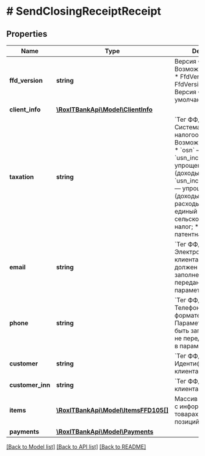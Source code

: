 # # SendClosingReceiptReceipt

## Properties

Name | Type | Description | Notes
------------ | ------------- | ------------- | -------------
**ffd_version** | **string** | Версия ФФД. Возможные значения: * FfdVersion: &#x60;1.2&#x60;, * FfdVersion: &#x60;1.05&#x60;.  Версия ФФД по умолчанию — &#x60;1.05&#x60;. | [default to '1.05']
**client_info** | [**\RoxlTBankApi\Model\ClientInfo**](.md) |  | [optional]
**taxation** | **string** | &#x60;Тег ФФД: 1055.&#x60;   Система налогообложения. Возможные значения: * &#x60;osn&#x60; — общая СН; * &#x60;usn_income&#x60; — упрощенная СН (доходы); * &#x60;usn_income_outcome&#x60; — упрощенная СН (доходы минус расходы); * &#x60;esn&#x60; — единый сельскохозяйственный налог; * &#x60;patent&#x60; — патентная СН. |
**email** | **string** | &#x60;Тег ФФД: 1008.&#x60;&lt;br&gt;  Электронная почта клиента. Параметр должен быть заполнен, если не передано значение  в параметре &#x60;Phone&#x60;. | [optional]
**phone** | **string** | &#x60;Тег ФФД: 1008.&#x60;&lt;br&gt;  Телефон клиента в формате &#x60;+{Ц}&#x60;. Параметр должен быть заполнен, если не передано значение  в параметре &#x60;Email&#x60;. | [optional]
**customer** | **string** | &#x60;Тег ФФД: 1227&#x60;   Идентификатор/имя клиента. | [optional]
**customer_inn** | **string** | &#x60;Тег ФФД: 1228&#x60;   ИНН клиента. | [optional]
**items** | [**\RoxlTBankApi\Model\ItemsFFD105[]**](ItemsFFD105.md) | Массив позиций чека с информацией о товарах (не более 100 позиций). |
**payments** | [**\RoxlTBankApi\Model\Payments**](Payments.md) |  | [optional]

[[Back to Model list]](../../README.md#models) [[Back to API list]](../../README.md#endpoints) [[Back to README]](../../README.md)
